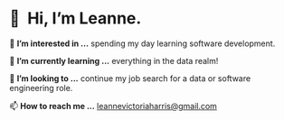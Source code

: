  # 👋&nbsp; Hi, I’m Leanne.

👀 **I’m interested in ...**
spending my day learning software development.

 🌱 **I’m currently learning ...** 
everything in the data realm!
 
 💞️ **I’m looking to ...** 
continue my job search for a data or software engineering role. 

 📫 **How to reach me ...** 
 leannevictoriaharris@gmail.com 

<!---
le-anne/le-anne is a ✨ special ✨ repository because its `README.md` (this file) appears on your GitHub profile.
You can click the Preview link to take a look at your changes.
--->
